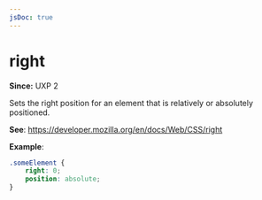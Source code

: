 ```yaml
---
jsDoc: true
---
```

# right

**Since:**  UXP 2

Sets the right position for an element that is relatively or absolutely positioned.

**See**: https://developer.mozilla.org/en/docs/Web/CSS/right

**Example**:

```css
.someElement {
    right: 0;
    position: absolute;
}
```
